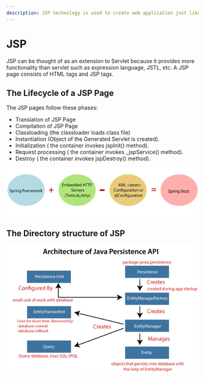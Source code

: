 ```yaml
---
description: JSP technology is used to create web application just like Servlet technology.
---
```


# JSP

JSP can be thought of as an extension to Servlet because it provides more functionality than servlet such as expression language, JSTL, etc. A JSP page consists of HTML tags and JSP tags.

## The Lifecycle of a JSP Page

The JSP pages follow these phases:

* Translation of JSP Page
* Compilation of JSP Page
* Classloading \(the classloader loads class file\)
* Instantiation \(Object of the Generated Servlet is created\).
* Initialization \( the container invokes jspInit\(\) method\).
* Request processing \( the container invokes \_jspService\(\) method\).
* Destroy \( the container invokes jspDestroy\(\) method\).

![](../.gitbook/assets/image%20%285%29.png)

## The Directory structure of JSP

![](../.gitbook/assets/image%20%2817%29.png)



